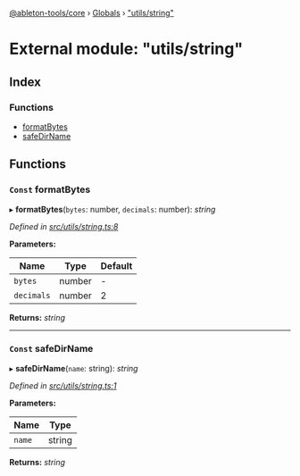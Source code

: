 [@ableton-tools/core](../README.md) › [Globals](../globals.md) › ["utils/string"](_utils_string_.md)

# External module: "utils/string"

## Index

### Functions

* [formatBytes](_utils_string_.md#const-formatbytes)
* [safeDirName](_utils_string_.md#const-safedirname)

## Functions

### `Const` formatBytes

▸ **formatBytes**(`bytes`: number, `decimals`: number): *string*

*Defined in [src/utils/string.ts:8](https://github.com/janbiasi/ableton-tools/blob/d96cf3a/packages/core/src/utils/string.ts#L8)*

**Parameters:**

Name | Type | Default |
------ | ------ | ------ |
`bytes` | number | - |
`decimals` | number | 2 |

**Returns:** *string*

___

### `Const` safeDirName

▸ **safeDirName**(`name`: string): *string*

*Defined in [src/utils/string.ts:1](https://github.com/janbiasi/ableton-tools/blob/d96cf3a/packages/core/src/utils/string.ts#L1)*

**Parameters:**

Name | Type |
------ | ------ |
`name` | string |

**Returns:** *string*
